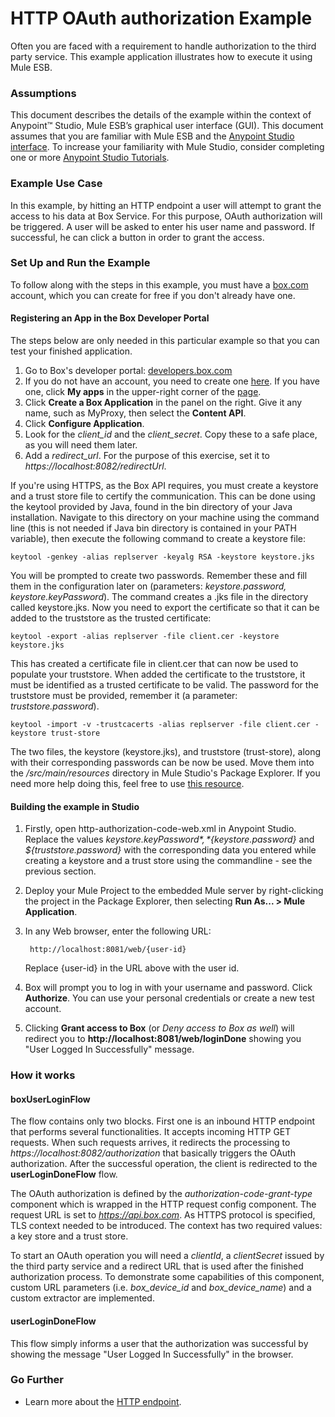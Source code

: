 # HTTP OAuth authorization Example

Often you are faced with a requirement to handle authorization to the third party service. This example application illustrates how to execute it using Mule ESB.

### Assumptions

This document describes the details of the example within the context of Anypoint™ Studio, Mule ESB’s graphical user interface (GUI). This document assumes that you are familiar with Mule ESB and the [Anypoint Studio interface](http://www.mulesoft.org/documentation/display/current/Anypoint+Studio+Essentials). To increase your familiarity with Mule Studio, consider completing one or more [Anypoint Studio Tutorials](http://www.mulesoft.org/documentation/display/current/Basic+Studio+Tutorial).

### Example Use Case

In this example, by hitting an HTTP endpoint a user will attempt to grant the access to his data at Box Service. For this purpose, OAuth authorization will be triggered. A user will be asked to enter his user name and password. If successful, he can click a button in order to grant the access.  

### Set Up and Run the Example ###

To follow along with the steps in this example, you must have a [box.com](https://app.box.com/files) account, which you can create for free if you don't already have one.

#### Registering an App in the Box Developer Portal ####

The steps below are only needed in this particular example so that you can test your finished application. 

1. Go to Box's developer portal: [developers.box.com](https://developers.box.com/)
1. If you do not have an account, you need to create one [here](https://app.box.com/signup/personal). If you have one, click **My apps** in the upper-right corner of the [page](https://developers.box.com/).
2. Click **Create a Box Application** in the panel on the right. Give it any name, such as MyProxy, then select the **Content API**. 
1. Click **Configure Application**.
1. Look for the *client_id* and the *client_secret*. Copy these to a safe place, as you will need them later.
1. Add a *redirect_url*. For the purpose of this exercise, set it to *https://localhost:8082/redirectUrl*.

If you're using HTTPS, as the Box API requires, you must create a keystore and a trust store file to certify the communication. This can be done using the keytool provided by Java, found in the bin directory of your Java installation. Navigate to this directory on your machine using the command line (this is not needed if Java bin directory is contained in your PATH variable), then execute the following command to create a keystore file:

	keytool -genkey -alias replserver -keyalg RSA -keystore keystore.jks

You will be prompted to create two passwords. Remember these and fill them in the configuration later on (parameters: *keystore.password, keystore.keyPassword*). The command creates a .jks file in the directory called keystore.jks. 
Now you need to export the certificate so that it can be added to the truststore as the trusted certificate: 

	keytool -export -alias replserver -file client.cer -keystore keystore.jks

This has created a certificate file in client.cer that can now be used to populate your truststore. When added the certificate to the truststore, it must be identified as a trusted certificate to be valid. The password for the truststore must be provided, remember it (a parameter: *truststore.password*).

	keytool -import -v -trustcacerts -alias replserver -file client.cer -keystore trust-store

The two files, the keystore (keystore.jks), and truststore (trust-store), along with their corresponding passwords can be now be used. Move them into the */src/main/resources* directory in Mule Studio's Package Explorer.
If you need more help doing this, feel free to use [this resource](http://docs.continuent.com/tungsten-replicator-2.1/deployment-ssl-stores.html#deployment-ssl-stores-own).

#### Building the example in Studio ####

1. Firstly, open http-authorization-code-web.xml in Anypoint Studio. Replace the values *${keystore.keyPassword}*, *${keystore.password}* and *${truststore.password}* with the corresponding data you entered while creating a keystore and a trust store using the commandline - see the previous section.  
2. Deploy your Mule Project to the embedded Mule server by right-clicking the project in the Package Explorer, then selecting **Run As... > Mule Application**.
2. In any Web browser, enter the following URL: 

		http://localhost:8081/web/{user-id}

	Replace {user-id} in the URL above with the user id.
3. Box will prompt you to log in with your username and password. Click **Authorize**. You can use your personal credentials or create a new test account.
4. Clicking **Grant access to Box** (or *Deny access to Box as well*) will redirect you to **http://localhost:8081/web/loginDone** showing you "User Logged In Successfully" message.
  
### How it works

#### boxUserLoginFlow

The flow contains only two blocks. First one is an inbound HTTP endpoint that performs several functionalities. It accepts incoming HTTP GET requests. When such requests arrives, it redirects the processing to *https://localhost:8082/authorization* that basically triggers the OAuth authorization. After the successful operation, the client is redirected to the **userLoginDoneFlow** flow.  

The OAuth authorization is defined by the *authorization-code-grant-type* component which is wrapped in the HTTP request config component. The request URL is set to *https://api.box.com*. As HTTPS protocol is specified, TLS context needed to be introduced. The context has two required values: a key store and a trust store.  

To start an OAuth operation you will need a *clientId*, a *clientSecret* issued by the third party service and a redirect URL that is used after the finished authorization process. To demonstrate some capabilities of this component, custom URL parameters (i.e. *box_device_id* and *box_device_name*) and a custom extractor are implemented.


#### userLoginDoneFlow

This flow simply informs a user that the authorization was successful by showing the message "User Logged In Successfully" in the browser.

### Go Further

- Learn more about the [HTTP endpoint](http://www.mulesoft.org/documentation/display/current/HTTP+Connector).